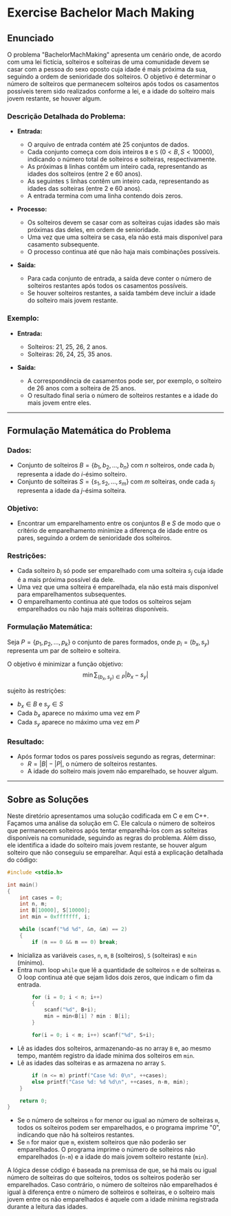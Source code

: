 # Exercise Bachelor Mach Making

## Enunciado

O problema "BachelorMachMaking" apresenta um cenário onde, de acordo com uma lei fictícia, solteiros e solteiras de uma comunidade devem se casar com a pessoa do sexo oposto cuja idade é mais próxima da sua, seguindo a ordem de senioridade dos solteiros. O objetivo é determinar o número de solteiros que permanecem solteiros após todos os casamentos possíveis terem sido realizados conforme a lei, e a idade do solteiro mais jovem restante, se houver algum.

### Descrição Detalhada do Problema:

- **Entrada:**
  - O arquivo de entrada contém até 25 conjuntos de dados.
  - Cada conjunto começa com dois inteiros `B` e `S` ($0 < B, S < 10000$), indicando o número total de solteiros e solteiras, respectivamente.
  - As próximas `B` linhas contêm um inteiro cada, representando as idades dos solteiros (entre 2 e 60 anos).
  - As seguintes `S` linhas contêm um inteiro cada, representando as idades das solteiras (entre 2 e 60 anos).
  - A entrada termina com uma linha contendo dois zeros.

- **Processo:**
  - Os solteiros devem se casar com as solteiras cujas idades são mais próximas das deles, em ordem de senioridade.
  - Uma vez que uma solteira se casa, ela não está mais disponível para casamento subsequente.
  - O processo continua até que não haja mais combinações possíveis.

- **Saída:**
  - Para cada conjunto de entrada, a saída deve conter o número de solteiros restantes após todos os casamentos possíveis.
  - Se houver solteiros restantes, a saída também deve incluir a idade do solteiro mais jovem restante.

### Exemplo:

- **Entrada:**
  - Solteiros: 21, 25, 26, 2 anos.
  - Solteiras: 26, 24, 25, 35 anos.

- **Saída:**
  - A correspondência de casamentos pode ser, por exemplo, o solteiro de 26 anos com a solteira de 25 anos.
  - O resultado final seria o número de solteiros restantes e a idade do mais jovem entre eles.

---

## Formulação Matemática do Problema

### Dados:
- Conjunto de solteiros $B = \{b_1, b_2, ..., b_n\}$ com $n$ solteiros, onde cada $b_i$ representa a idade do $i$-ésimo solteiro.
- Conjunto de solteiras $S = \{s_1, s_2, ..., s_m\}$ com $m$ solteiras, onde cada $s_j$ representa a idade da $j$-ésima solteira.

### Objetivo:
- Encontrar um emparelhamento entre os conjuntos $B$ e $S$ de modo que o critério de emparelhamento minimize a diferença de idade entre os pares, seguindo a ordem de senioridade dos solteiros.

### Restrições:
- Cada solteiro $b_i$ só pode ser emparelhado com uma solteira $s_j$ cuja idade é a mais próxima possível da dele.
- Uma vez que uma solteira é emparelhada, ela não está mais disponível para emparelhamentos subsequentes.
- O emparelhamento continua até que todos os solteiros sejam emparelhados ou não haja mais solteiras disponíveis.

### Formulação Matemática:

Seja $P = \{p_1, p_2, ..., p_k\}$ o conjunto de pares formados, onde $p_i = (b_x, s_y)$ representa um par de solteiro e solteira.

O objetivo é minimizar a função objetivo:
$$
\min \sum_{(b_x, s_y) \in P} |b_x - s_y|
$$

sujeito às restrições:
- $b_x \in B$ e $s_y \in S$
- Cada $b_x$ aparece no máximo uma vez em $P$
- Cada $s_y$ aparece no máximo uma vez em $P$

### Resultado:
- Após formar todos os pares possíveis segundo as regras, determinar:
  - $R = |B| - |P|$, o número de solteiros restantes.
  - A idade do solteiro mais jovem não emparelhado, se houver algum.

---

## Sobre as Soluções

Neste diretório apresentamos uma solução codificada em C e em C++. Façamos uma análise da solução em C. Ele calcula o número de solteiros que permanecem solteiros após tentar emparelhá-los com as solteiras disponíveis na comunidade, seguindo as regras do problema. Além disso, ele identifica a idade do solteiro mais jovem restante, se houver algum solteiro que não conseguiu se emparelhar. Aqui está a explicação detalhada do código:

```c
#include <stdio.h>

int main() 
{
    int cases = 0;
    int n, m;
    int B[10000], S[10000];
    int min = 0xfffffff, i;

    while (scanf("%d %d", &n, &m) == 2) 
    {
        if (n == 0 && m == 0) break;
```
- Inicializa as variáveis `cases`, `n`, `m`, `B` (solteiros), `S` (solteiras) e `min` (mínimo).
- Entra num loop `while` que lê a quantidade de solteiros `n` e de solteiras `m`. O loop continua até que sejam lidos dois zeros, que indicam o fim da entrada.

```c
        for (i = 0; i < n; i++)
        {
            scanf("%d", B+i);
            min = min<B[i] ? min : B[i];
        }

        for(i = 0; i < m; i++) scanf("%d", S+i);
```
- Lê as idades dos solteiros, armazenando-as no array `B` e, ao mesmo tempo, mantém registro da idade mínima dos solteiros em `min`.
- Lê as idades das solteiras e as armazena no array `S`.

```c
        if (n <= m) printf("Case %d: 0\n", ++cases);
        else printf("Case %d: %d %d\n", ++cases, n-m, min);
    }

    return 0;
}
```
- Se o número de solteiros `n` for menor ou igual ao número de solteiras `m`, todos os solteiros podem ser emparelhados, e o programa imprime "0", indicando que não há solteiros restantes.
- Se `n` for maior que `m`, existem solteiros que não poderão ser emparelhados. O programa imprime o número de solteiros não emparelhados (`n-m`) e a idade do mais jovem solteiro restante (`min`).

A lógica desse código é baseada na premissa de que, se há mais ou igual número de solteiras do que solteiros, todos os solteiros poderão ser emparelhados. Caso contrário, o número de solteiros não emparelhados é igual à diferença entre o número de solteiros e solteiras, e o solteiro mais jovem entre os não emparelhados é aquele com a idade mínima registrada durante a leitura das idades.